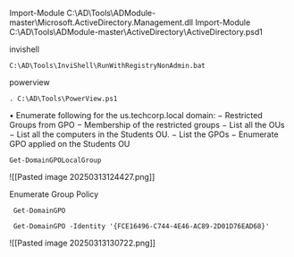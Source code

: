 

Import-Module C:\AD\Tools\ADModule-master\Microsoft.ActiveDirectory.Management.dll
Import-Module C:\AD\Tools\ADModule-master\ActiveDirectory\ActiveDirectory.psd1

invishell
~~~
C:\AD\Tools\InviShell\RunWithRegistryNonAdmin.bat
~~~

powerview

~~~
. C:\AD\Tools\PowerView.ps1
~~~

• Enumerate following for the us.techcorp.local domain: 
− Restricted Groups from GPO 
− Membership of the restricted groups 
− List all the OUs 
− List all the computers in the Students OU. 
− List the GPOs 
− Enumerate GPO applied on the Students OU



```
Get-DomainGPOLocalGroup
```

![[Pasted image 20250313124427.png]]

Enumerate Group Policy

```
 Get-DomainGPO
```


```
 Get-DomainGPO -Identity '{FCE16496-C744-4E46-AC89-2D01D76EAD68}'
```

![[Pasted image 20250313130722.png]]


